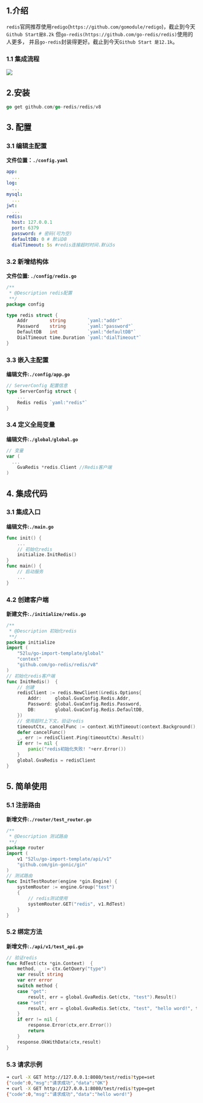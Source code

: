 ## 1.介绍

`redis`官网推荐使用`redigo`(`https://github.com/gomodule/redigo`)，截止到今天`Github Start是8.2k` 但`go-redis(https://github.com/go-redis/redis)`使用的人更多， 并且`go-redis`封装得更好。截止到今天`Github Start 是12.1k`。

### 1.1 集成流程

![](/img/20210726160804.png)



## 2.安装

```go
go get github.com/go-redis/redis/v8
```

## 3. 配置

### 3.1 编辑主配置

**文件位置：`./config.yaml`**

```yaml
app:
  ...
log:
  ...
mysql:
  ...
jwt:
  ...
redis:
  host: 127.0.0.1
  port: 6379
  password: # 密码(可为空)
  defaultDB: 0 # 默认DB
  dialTimeout: 5s #redis连接超时时间.默认5s
```

### 3.2 新增结构体

**文件位置:  `./config/redis.go`**

```go
/**
 * @Description redis配置
 **/
package config

type redis struct {
	Addr        string        `yaml:"addr"`
	Password    string        `yaml:"password"`
	DefaultDB   int           `yaml:"defaultDB"`
	DialTimeout time.Duration `yaml:"dialTimeout"`
}
```

### 3.3 嵌入主配置

**编辑文件:`./config/app.go`**

```go
// ServerConfig 配置信息
type ServerConfig struct {
	...
	Redis redis `yaml:"redis"`
}
```

### 3.4 定义全局变量

**编辑文件:`./global/global.go`**

```go
// 变量
var (
  ...
	GvaRedis *redis.Client //Redis客户端
)
```

## 4. 集成代码


### 3.1  集成入口

**编辑文件:`./main.go`**

```go
func init() {
	...
	// 初始化redis
	initialize.InitRedis()
}
func main() {
	// 启动服务
	...
}
```


### 4.2 创建客户端

**新建文件:`./initialize/redis.go`**

```go
/**
 * @Description 初始化redis
 **/
package initialize
import (
	"52lu/go-import-template/global"
	"context"
	"github.com/go-redis/redis/v8"
)
// 初始化redis客户端
func InitRedis()  {
	// 创建
	redisClient := redis.NewClient(&redis.Options{
		Addr:     global.GvaConfig.Redis.Addr,
		Password: global.GvaConfig.Redis.Password,
		DB:       global.GvaConfig.Redis.DefaultDB,
	})
	// 使用超时上下文，验证redis
	timeoutCtx, cancelFunc := context.WithTimeout(context.Background(), global.GvaConfig.Redis.DialTimeout)
	defer cancelFunc()
	_, err := redisClient.Ping(timeoutCtx).Result()
	if err != nil {
		panic("redis初始化失败! "+err.Error())
	}
	global.GvaRedis = redisClient
}
```

## 5. 简单使用

### 5.1 注册路由

**新增文件:`./router/test_router.go`**

```go
/**
 * @Description 测试路由
 **/
package router
import (
	v1 "52lu/go-import-template/api/v1"
	"github.com/gin-gonic/gin"
)
// 测试路由
func InitTestRouter(engine *gin.Engine) {
	systemRouter := engine.Group("test")
	{
		// redis测试使用
		systemRouter.GET("redis", v1.RdTest)
	}
}
```

### 5.2 绑定方法

**新增文件:`./api/v1/test_api.go`**

```go
// 验证redis
func RdTest(ctx *gin.Context)  {
	method, _ := ctx.GetQuery("type")
	var result string
	var err error
	switch method {
	case "get":
		result, err = global.GvaRedis.Get(ctx, "test").Result()
	case "set":
		result, err = global.GvaRedis.Set(ctx, "test", "hello word!", time.Hour).Result()
	}
	if err != nil {
		response.Error(ctx,err.Error())
		return
	}
	response.OkWithData(ctx,result)
}
```

### 5.3 请求示例

```bash
➜ curl -X GET http://127.0.0.1:8080/test/redis?type=set
{"code":0,"msg":"请求成功","data":"OK"}
➜ curl -X GET http://127.0.0.1:8080/test/redis?type=get
{"code":0,"msg":"请求成功","data":"hello word!"}
```

